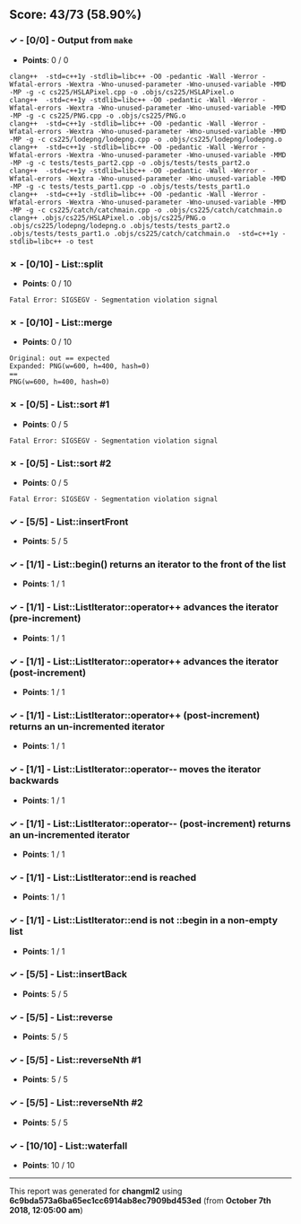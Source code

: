 


## Score: 43/73 (58.90%)


### ✓ - [0/0] - Output from `make`

- **Points**: 0 / 0


```
clang++  -std=c++1y -stdlib=libc++ -O0 -pedantic -Wall -Werror -Wfatal-errors -Wextra -Wno-unused-parameter -Wno-unused-variable -MMD -MP -g -c cs225/HSLAPixel.cpp -o .objs/cs225/HSLAPixel.o
clang++  -std=c++1y -stdlib=libc++ -O0 -pedantic -Wall -Werror -Wfatal-errors -Wextra -Wno-unused-parameter -Wno-unused-variable -MMD -MP -g -c cs225/PNG.cpp -o .objs/cs225/PNG.o
clang++  -std=c++1y -stdlib=libc++ -O0 -pedantic -Wall -Werror -Wfatal-errors -Wextra -Wno-unused-parameter -Wno-unused-variable -MMD -MP -g -c cs225/lodepng/lodepng.cpp -o .objs/cs225/lodepng/lodepng.o
clang++  -std=c++1y -stdlib=libc++ -O0 -pedantic -Wall -Werror -Wfatal-errors -Wextra -Wno-unused-parameter -Wno-unused-variable -MMD -MP -g -c tests/tests_part2.cpp -o .objs/tests/tests_part2.o
clang++  -std=c++1y -stdlib=libc++ -O0 -pedantic -Wall -Werror -Wfatal-errors -Wextra -Wno-unused-parameter -Wno-unused-variable -MMD -MP -g -c tests/tests_part1.cpp -o .objs/tests/tests_part1.o
clang++  -std=c++1y -stdlib=libc++ -O0 -pedantic -Wall -Werror -Wfatal-errors -Wextra -Wno-unused-parameter -Wno-unused-variable -MMD -MP -g -c cs225/catch/catchmain.cpp -o .objs/cs225/catch/catchmain.o
clang++ .objs/cs225/HSLAPixel.o .objs/cs225/PNG.o .objs/cs225/lodepng/lodepng.o .objs/tests/tests_part2.o .objs/tests/tests_part1.o .objs/cs225/catch/catchmain.o  -std=c++1y -stdlib=libc++ -o test

```


### ✗ - [0/10] - List::split

- **Points**: 0 / 10


```
Fatal Error: SIGSEGV - Segmentation violation signal
```


### ✗ - [0/10] - List::merge

- **Points**: 0 / 10


```
Original: out == expected
Expanded: PNG(w=600, h=400, hash=0)
==
PNG(w=600, h=400, hash=0)
```


### ✗ - [0/5] - List::sort #1

- **Points**: 0 / 5


```
Fatal Error: SIGSEGV - Segmentation violation signal
```


### ✗ - [0/5] - List::sort #2

- **Points**: 0 / 5


```
Fatal Error: SIGSEGV - Segmentation violation signal
```


### ✓ - [5/5] - List::insertFront

- **Points**: 5 / 5





### ✓ - [1/1] - List::begin() returns an iterator to the front of the list

- **Points**: 1 / 1





### ✓ - [1/1] - List::ListIterator::operator++ advances the iterator (pre-increment)

- **Points**: 1 / 1





### ✓ - [1/1] - List::ListIterator::operator++ advances the iterator (post-increment)

- **Points**: 1 / 1





### ✓ - [1/1] - List::ListIterator::operator++ (post-increment) returns an un-incremented iterator

- **Points**: 1 / 1





### ✓ - [1/1] - List::ListIterator::operator-- moves the iterator backwards

- **Points**: 1 / 1





### ✓ - [1/1] - List::ListIterator::operator-- (post-increment) returns an un-incremented iterator

- **Points**: 1 / 1





### ✓ - [1/1] - List::ListIterator::end is reached

- **Points**: 1 / 1





### ✓ - [1/1] - List::ListIterator::end is not ::begin in a non-empty list

- **Points**: 1 / 1





### ✓ - [5/5] - List::insertBack

- **Points**: 5 / 5





### ✓ - [5/5] - List::reverse

- **Points**: 5 / 5





### ✓ - [5/5] - List::reverseNth #1

- **Points**: 5 / 5





### ✓ - [5/5] - List::reverseNth #2

- **Points**: 5 / 5





### ✓ - [10/10] - List::waterfall

- **Points**: 10 / 10





---

This report was generated for **changml2** using **6c9bda573a6ba65ec1cc6914ab8ec7909bd453ed** (from **October 7th 2018, 12:05:00 am**)
